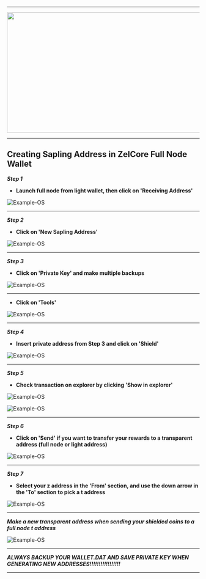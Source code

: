 ***

<p align="center">
  <img width="860" height="315" src="https://imgur.com/tQQkMPn.png/860/315">
</p>

***

## Creating Sapling Address in ZelCore Full Node Wallet
***Step 1***
* **Launch full node from light wallet, then click on 'Receiving Address'**

![Example-OS](https://i.imgur.com/X6U0hWQ.jpg.jpg.png)

***

***Step 2***
* **Click on 'New Sapling Address'**

![Example-OS](https://i.imgur.com/gbZ63u1.jpg.png)

***

***Step 3***
* **Click on 'Private Key' and make multiple backups**

![Example-OS](https://i.imgur.com/YsYNZ1J.jpg.png)

***

* **Click on 'Tools'**

![Example-OS](https://i.imgur.com/X6U0hWQ.jpg.jpg.png)

***

***Step 4***
* **Insert private address from Step 3 and click on 'Shield'**

![Example-OS](https://i.imgur.com/F1h9w7p.jpg.png)

***

***Step 5***
* **Check transaction on explorer by clicking 'Show in explorer'**

![Example-OS](https://i.imgur.com/hfBX7og.jpg.png)

![Example-OS](https://i.imgur.com/St1tYWv.jpg.png)

***

***Step 6***
* **Click on 'Send' if you want to transfer your rewards to a transparent address (full node or light address)**

![Example-OS](https://i.imgur.com/X6U0hWQ.jpg.jpg.png)

***

***Step 7***
* **Select your z address in the 'From' section, and use the down arrow in the 'To' section to pick a t address**

![Example-OS](https://imgur.com/Aa0o9ov.png)

***

***Make a new transparent address when sending your shielded coins to a full node t address***

![Example-OS](https://i.imgur.com/gbZ63u1.jpg.png)

***

***ALWAYS BACKUP YOUR WALLET.DAT AND SAVE PRIVATE KEY WHEN GENERATING NEW ADDRESSES!!!!!!!!!!!!!!!!!***

***

